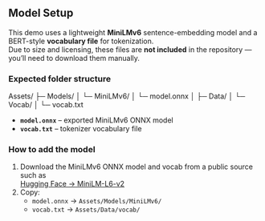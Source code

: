 ## Model Setup
This demo uses a lightweight **MiniLMv6** sentence-embedding model and a BERT-style **vocabulary file** for tokenization.  
Due to size and licensing, these files are **not included** in the repository — you’ll need to download them manually.

### Expected folder structure
Assets/
├─ Models/
│ └─ MiniLMv6/
│ └─ model.onnx
│
├─ Data/
│ └─ Vocab/
│ └─ vocab.txt

- **`model.onnx`** – exported MiniLMv6 ONNX model  
- **`vocab.txt`** – tokenizer vocabulary file

### How to add the model

1. Download the MiniLMv6 ONNX model and vocab from a public source such as  
   [Hugging Face → MiniLM-L6-v2](https://huggingface.co/sentence-transformers/all-MiniLM-L6-v2)  
2. Copy:
   - `model.onnx` → `Assets/Models/MiniLMv6/`
   - `vocab.txt` → `Assets/Data/vocab/`